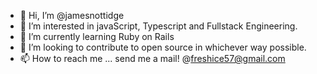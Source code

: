- 👋 Hi, I’m @jamesnottidge
- 👀 I’m interested in javaScript, Typescript  and Fullstack Engineering.
- 🌱 I’m currently learning Ruby on Rails 
- 💞️ I’m looking to contribute to open source in whichever way possible. 
- 📫 How to reach me ... send me a mail! @freshice57@gmail.com

<!---
jamesnottidge/jamesnottidge is a ✨ special ✨ repository because its `README.md` (this file) appears on your GitHub profile.
You can click the Preview link to take a look at your changes.
--->

